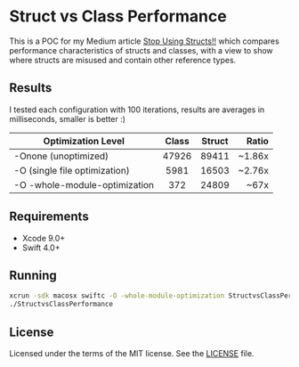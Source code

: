# Struct vs Class Performance

This is a POC for my Medium article [Stop Using Structs!!](https://medium.com/@ifndefgt/stop-using-structs-4a48358636e5) which compares performance characteristics of structs and classes, with a view to show where structs are misused and contain other reference types.

## Results

I tested each configuration with 100 iterations, results are averages in milliseconds, smaller is better :)

| Optimization Level   | Class           | Struct  | Ratio|
| -------------- |:-------------:| :-----:|-----:|
| -Onone (unoptimized)          | 47926 | 89411 | ~1.86x    |
| -O (single file optimization) | 5981  | 16503 | ~2.76x    |
| -O -whole-module-optimization | 372   | 24809 | ~67x      |

## Requirements

- Xcode 9.0+
- Swift 4.0+

## Running

```bash
xcrun -sdk macosx swiftc -O -whole-module-optimization StructvsClassPerformance.swift
./StructvsClassPerformance
```

## License

Licensed under the terms of the MIT license. See the [LICENSE](https://github.com/ifndefgt/StructvsClassPerformance/blob/master/LICENSE) file.

